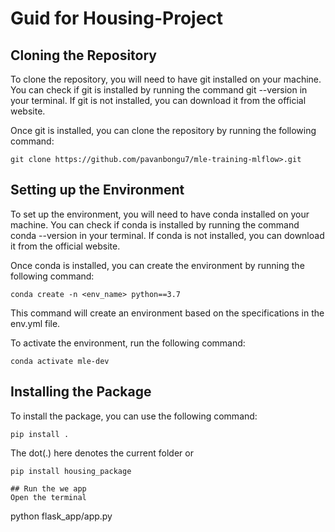 
# Guid for Housing-Project

## Cloning the Repository
To clone the repository, you will need to have git installed on your machine. You can check if git is installed by running the command git --version in your terminal. If git is not installed, you can download it from the official website.

Once git is installed, you can clone the repository by running the following command:

```
git clone https://github.com/pavanbongu7/mle-training-mlflow>.git
```
## Setting up the Environment
To set up the environment, you will need to have conda installed on your machine. You can check if conda is installed by running the command conda --version in your terminal. If conda is not installed, you can download it from the official website.

Once conda is installed, you can create the environment by running the following command:
```
conda create -n <env_name> python==3.7
```
This command will create an environment based on the specifications in the env.yml file.

To activate the environment, run the following command:
```
conda activate mle-dev
```
## Installing the Package
To install the package, you can use the following command:
```
pip install .

```
The dot(.) here denotes the current folder
or 
```
pip install housing_package

## Run the we app
Open the terminal
```
python flask_app/app.py
```

```
